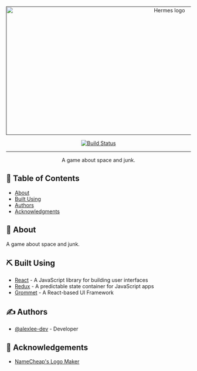<p align="center">
  <a href="" rel="noopener">
 <img width=875px height=350px src="https://github.com/alexlee-dev/hermes/raw/master/hermes-cover.png" alt="Hermes logo"></a>
</p>
 
<div align="center">

[![Build Status][travis]][travis]

</div>

---

<p align="center"> A game about space and junk.
    <br> 
</p>

## 📝 Table of Contents

- [About](#about)
- [Built Using](#built_using)
- [Authors](#authors)
- [Acknowledgments](#acknowledgement)

## 🧐 About <a name = "about"></a>

A game about space and junk.

## ⛏️ Built Using <a name = "built_using"></a>

- [React](https://reactjs.org/) - A JavaScript library for building user interfaces
- [Redux](https://redux.js.org/) - A predictable state container for JavaScript apps
- [Grommet](https://v2.grommet.io/) - A React-based UI Framework

## ✍️ Authors <a name = "authors"></a>

- [@alexlee-dev](https://github.com/alexlee-dev) - Developer

## 🎉 Acknowledgements <a name = "acknowledgement"></a>

- [NameCheap's Logo Maker](https://www.namecheap.com/logo-maker/app/new)

[npm-image]: https://img.shields.io/npm/v/hermes-game.svg
[npm-downloads]: https://img.shields.io/npm/dt/hermes-gaame.svg
[npm-url]: https://www.npmjs.com/package/hermes-gaame
[size-image]: https://img.shields.io/bundlephobia/minzip/hermes-game.svg
[coverage-badge]: https://coveralls.io/repos/github/alexlee-dev/hermes/badge.svg?branch=master
[coverage-link]: https://coveralls.io/github/alexlee-dev/hermes?branch=master
[travis]: https://travis-ci.org/alexlee-dev/hermes.svg?branch=master
